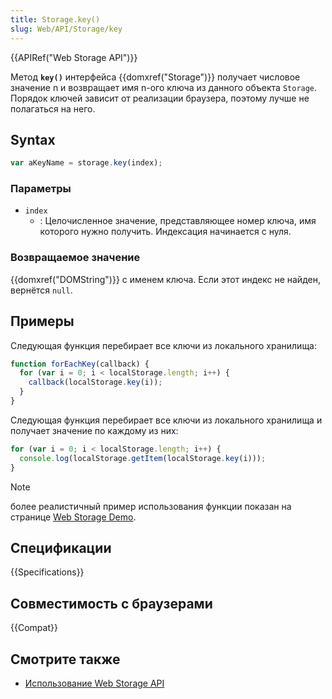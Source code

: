 ```yaml
---
title: Storage.key()
slug: Web/API/Storage/key
---
```


{{APIRef("Web Storage API")}}

Метод **`key()`** интерфейса {{domxref("Storage")}} получает числовое значение n и возвращает имя n-ого ключа из данного объекта `Storage`. Порядок ключей зависит от реализации браузера, поэтому лучше не полагаться на него.

## Syntax

```js
var aKeyName = storage.key(index);
```

### Параметры

- `index`
  - : Целочисленное значение, представляющее номер ключа, имя которого нужно получить. Индексация начинается с нуля.

### Возвращаемое значение

{{domxref("DOMString")}} с именем ключа. Если этот индекс не найден, вернётся `null`.

## Примеры

Следующая функция перебирает все ключи из локального хранилища:

```js
function forEachKey(callback) {
  for (var i = 0; i < localStorage.length; i++) {
    callback(localStorage.key(i));
  }
}
```

Следующая функция перебирает все ключи из локального хранилища и получает значение по каждому из них:

```js
for (var i = 0; i < localStorage.length; i++) {
  console.log(localStorage.getItem(localStorage.key(i)));
}
```

> [!NOTE]
> более реалистичный пример использования функции показан на странице [Web Storage Demo](https://mdn.github.io/dom-examples/web-storage/).

## Спецификации

{{Specifications}}

## Совместимость с браузерами

{{Compat}}

## Смотрите также

- [Использование Web Storage API](/ru/docs/Web/API/Web_Storage_API/Using_the_Web_Storage_API)
